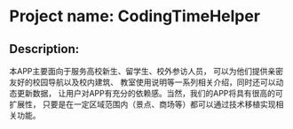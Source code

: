 # Project name: CodingTimeHelper
 

## Description:

本APP主要面向于服务高校新生、留学生、校外参访人员，
可以为他们提供亲密友好的校园导航以及校内建筑、
教室使用说明等一系列相关介绍，同时还可以动态更新数据，
让用户对APP有充分的依赖感。当然，我们的APP将具有很高的可扩展性，
只要是在一定区域范围内（景点、商场等）都可以通过技术移植实现相关功能。




